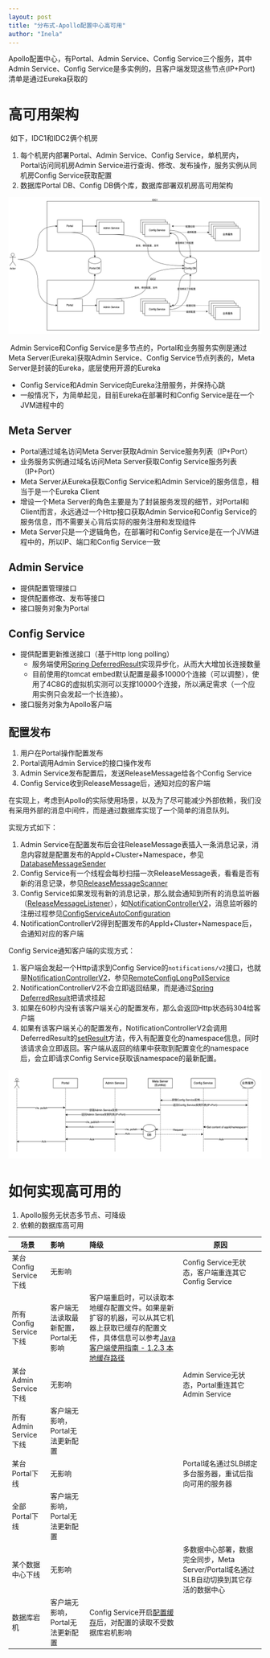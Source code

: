 ```yaml
---
layout: post
title: "分布式-Apollo配置中心高可用"
author: "Inela"
---
```


Apollo配置中心，有Portal、Admin Service、Config Service三个服务，其中Admin Service、Config Service是多实例的，且客户端发现这些节点(IP+Port)清单是通过Eureka获取的

# 高可用架构

​	如下，IDC1和IDC2俩个机房

1. 每个机房内部署Portal、Admin Service、Config Service，单机房内，Portal访问同机房Admin Service进行查询、修改、发布操作，服务实例从同机房Config Service获取配置
2. 数据库Portal DB、Config DB俩个库，数据库部署双机房高可用架构

![Apollo双机房部署架构](https://github.com/MingJunDuan/mingjunduan.github.io/raw/main/images/mjduan/2024-07-10/Apollo双机房部署架构.png)

​	Admin Service和Config Service是多节点的，Portal和业务服务实例是通过Meta Server(Eureka)获取Admin Service、Config Service节点列表的，Meta Server是封装的Eureka，底层使用开源的Eureka

- Config Service和Admin Service向Eureka注册服务，并保持心跳
- 一般情况下，为简单起见，目前Eureka在部署时和Config Service是在一个JVM进程中的

## Meta Server

- Portal通过域名访问Meta Server获取Admin Service服务列表（IP+Port）
- 业务服务实例通过域名访问Meta Server获取Config Service服务列表（IP+Port）
- Meta Server从Eureka获取Config Service和Admin Service的服务信息，相当于是一个Eureka Client
- 增设一个Meta Server的角色主要是为了封装服务发现的细节，对Portal和Client而言，永远通过一个Http接口获取Admin Service和Config Service的服务信息，而不需要关心背后实际的服务注册和发现组件
- Meta Server只是一个逻辑角色，在部署时和Config Service是在一个JVM进程中的，所以IP、端口和Config Service一致

## Admin Service

- 提供配置管理接口
- 提供配置修改、发布等接口
- 接口服务对象为Portal

## Config Service

- 提供配置更新推送接口（基于Http long polling）
    - 服务端使用[Spring DeferredResult](http://docs.spring.io/spring/docs/current/javadoc-api/org/springframework/web/context/request/async/DeferredResult.html)实现异步化，从而大大增加长连接数量
    - 目前使用的tomcat embed默认配置是最多10000个连接（可以调整），使用了4C8G的虚拟机实测可以支撑10000个连接，所以满足需求（一个应用实例只会发起一个长连接）。
- 接口服务对象为Apollo客户端


## 配置发布

1. 用户在Portal操作配置发布
2. Portal调用Admin Service的接口操作发布
3. Admin Service发布配置后，发送ReleaseMessage给各个Config Service
4. Config Service收到ReleaseMessage后，通知对应的客户端

在实现上，考虑到Apollo的实际使用场景，以及为了尽可能减少外部依赖，我们没有采用外部的消息中间件，而是通过数据库实现了一个简单的消息队列。

实现方式如下：

1. Admin Service在配置发布后会往ReleaseMessage表插入一条消息记录，消息内容就是配置发布的AppId+Cluster+Namespace，参见[DatabaseMessageSender](https://github.com/apolloconfig/apollo/blob/master/apollo-biz/src/main/java/com/ctrip/framework/apollo/biz/message/DatabaseMessageSender.java)
2. Config Service有一个线程会每秒扫描一次ReleaseMessage表，看看是否有新的消息记录，参见[ReleaseMessageScanner](https://github.com/apolloconfig/apollo/blob/master/apollo-biz/src/main/java/com/ctrip/framework/apollo/biz/message/ReleaseMessageScanner.java)
3. Config Service如果发现有新的消息记录，那么就会通知到所有的消息监听器（[ReleaseMessageListener](https://github.com/apolloconfig/apollo/blob/master/apollo-biz/src/main/java/com/ctrip/framework/apollo/biz/message/ReleaseMessageListener.java)），如[NotificationControllerV2](https://github.com/apolloconfig/apollo/blob/master/apollo-configservice/src/main/java/com/ctrip/framework/apollo/configservice/controller/NotificationControllerV2.java)，消息监听器的注册过程参见[ConfigServiceAutoConfiguration](https://github.com/apolloconfig/apollo/blob/master/apollo-configservice/src/main/java/com/ctrip/framework/apollo/configservice/ConfigServiceAutoConfiguration.java)
4. NotificationControllerV2得到配置发布的AppId+Cluster+Namespace后，会通知对应的客户端


Config Service通知客户端的实现方式：

1. 客户端会发起一个Http请求到Config Service的`notifications/v2`接口，也就是[NotificationControllerV2](https://github.com/apolloconfig/apollo/blob/master/apollo-configservice/src/main/java/com/ctrip/framework/apollo/configservice/controller/NotificationControllerV2.java)，参见[RemoteConfigLongPollService](https://github.com/apolloconfig/apollo-java/blob/main/apollo-client/src/main/java/com/ctrip/framework/apollo/internals/RemoteConfigLongPollService.java)
2. NotificationControllerV2不会立即返回结果，而是通过[Spring DeferredResult](http://docs.spring.io/spring/docs/current/javadoc-api/org/springframework/web/context/request/async/DeferredResult.html)把请求挂起
3. 如果在60秒内没有该客户端关心的配置发布，那么会返回Http状态码304给客户端
4. 如果有该客户端关心的配置发布，NotificationControllerV2会调用DeferredResult的[setResult](http://docs.spring.io/spring/docs/current/javadoc-api/org/springframework/web/context/request/async/DeferredResult.html#setResult-T-)方法，传入有配置变化的namespace信息，同时该请求会立即返回。客户端从返回的结果中获取到配置变化的namespace后，会立即请求Config Service获取该namespace的最新配置。

![Apollo配置获取](https://github.com/MingJunDuan/mingjunduan.github.io/raw/main/images/mjduan/2024-07-10/Apollo配置获取.png)

# 如何实现高可用的

1. Apollo服务无状态多节点、可降级
2. 依赖的数据库高可用


| 场景                   | 影响                                 | 降级                                                         | 原因                                                         |
| ---------------------- | :----------------------------------- | :----------------------------------------------------------- | ------------------------------------------------------------ |
| 某台Config Service下线 | 无影响                               |                                                              | Config Service无状态，客户端重连其它Config Service           |
| 所有Config Service下线 | 客户端无法读取最新配置，Portal无影响 | 客户端重启时，可以读取本地缓存配置文件。如果是新扩容的机器，可以从其它机器上获取已缓存的配置文件，具体信息可以参考[Java客户端使用指南 - 1.2.3 本地缓存路径](https://www.apolloconfig.com/#/zh/client/java-sdk-user-guide?id=_123-本地缓存路径) |                                                              |
| 某台Admin Service下线  | 无影响                               |                                                              | Admin Service无状态，Portal重连其它Admin Service             |
| 所有Admin Service下线  | 客户端无影响，Portal无法更新配置     |                                                              |                                                              |
| 某台Portal下线         | 无影响                               |                                                              | Portal域名通过SLB绑定多台服务器，重试后指向可用的服务器      |
| 全部Portal下线         | 客户端无影响，Portal无法更新配置     |                                                              |                                                              |
| 某个数据中心下线       | 无影响                               |                                                              | 多数据中心部署，数据完全同步，Meta Server/Portal域名通过SLB自动切换到其它存活的数据中心 |
| 数据库宕机             | 客户端无影响，Portal无法更新配置     | Config Service开启[配置缓存](https://www.apolloconfig.com/#/zh/deployment/distributed-deployment-guide?id=_323-config-servicecacheenabled-是否开启配置缓存)后，对配置的读取不受数据库宕机影响 |                                                              |




